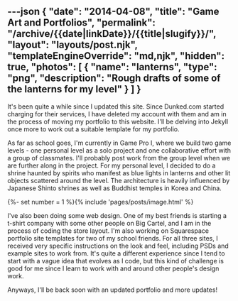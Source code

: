 ---json
{
	"date": "2014-04-08",
	"title": "Game Art and Portfolios",
	"permalink": "/archive/{{date|linkDate}}/{{title|slugify}}/",
	"layout": "layouts/post.njk",
	"templateEngineOverride": "md,njk",
	"hidden": true,
	"photos": [
		{
			"name": "lanterns",
			"type": "png",
			"description": "Rough drafts of some of the lanterns for my level"
		}
	]
}
---

It's been quite a while since I updated this site. Since Dunked.com started charging for their services, I have deleted my account with them and am in the process of moving my portfolio to this website. I'll be delving into Jekyll once more to work out a suitable template for my portfolio.

As far as school goes, I'm currently in Game Pro I, where we build two game levels - one personal level as a solo project and one collaborative effort with a group of classmates. I'll probably post work from the group level when we are further along in the project. For my personal level, I decided to do a shrine haunted by spirits who manifest as blue lights in lanterns and other lit objects scattered around the level. The architecture is heavily influenced by Japanese Shinto shrines as well as Buddhist temples in Korea and China.

<!--more-->

{%- set number = 1 %}{% include 'pages/posts/image.html' %}

I've also been doing some web design. One of my best friends is starting a t-shirt company with some other people on Big Cartel, and I am in the process of coding the store layout. I'm also working on Squarespace portfolio site templates for two of my school friends. For all three sites, I received very specific instructions on the look and feel, including PSDs and example sites to work from. It's quite a different experience since I tend to start with a vague idea that evolves as I code, but this kind of challenge is good for me since I learn to work with and around other people's design work.

Anyways, I'll be back soon with an updated portfolio and more updates!